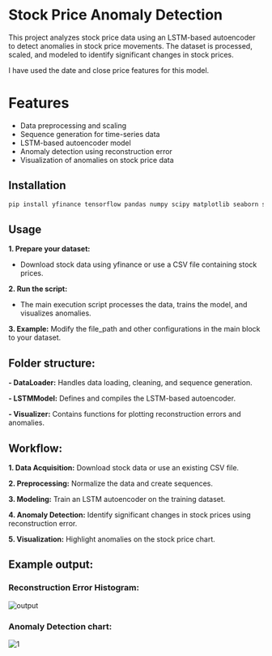 # Stock Price Anomaly Detection

This project analyzes stock price data using an LSTM-based autoencoder to detect anomalies in stock price movements. The dataset is processed, scaled, and modeled to identify significant changes in stock prices.

I have used the date and close price features for this model.

# Features

- Data preprocessing and scaling
- Sequence generation for time-series data
- LSTM-based autoencoder model
- Anomaly detection using reconstruction error
- Visualization of anomalies on stock price data

## Installation

```bash
pip install yfinance tensorflow pandas numpy scipy matplotlib seaborn scikit-learn
```

## Usage

**1. Prepare your dataset:**
   + Download stock data using yfinance or use a CSV file containing stock prices.
     
**2. Run the script:**
   + The main execution script processes the data, trains the model, and visualizes anomalies.
    
 **3. Example:** Modify the file_path and other configurations in the main block to your dataset.

## Folder structure:

**- DataLoader:** Handles data loading, cleaning, and sequence generation.

**- LSTMModel:** Defines and compiles the LSTM-based autoencoder.

**- Visualizer:** Contains functions for plotting reconstruction errors and anomalies.

## Workflow:
**1. Data Acquisition:** Download stock data or use an existing CSV file.

**2. Preprocessing:** Normalize the data and create sequences.

**3. Modeling:** Train an LSTM autoencoder on the training dataset.

**4. Anomaly Detection:** Identify significant changes in stock prices using reconstruction error.

**5. Visualization:** Highlight anomalies on the stock price chart.

## Example output:
### Reconstruction Error Histogram:
![output](https://github.com/user-attachments/assets/75dc7fb3-4629-41ce-9543-496c8087aca0)

### Anomaly Detection chart:
![1](https://github.com/user-attachments/assets/de0593cd-1f92-439c-bda1-087ed7a8e975)






